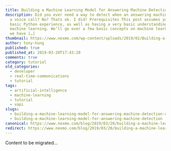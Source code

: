```yaml
---
title: Building a Machine Learning Model for Answering Machine Detection
description: Did you ever need a way to detect when an answering machine was on
  a voice call? No? Thats ok. I did! Prerequisites This post assumes you have
  basic Python experience, as well as having a very basic understanding of
  machine learning. We’ll go over a few basic concepts on machine learning, and
  we have […]
thumbnail: https://www.nexmo.com/wp-content/uploads/2019/02/Building-a-Machine-Learning-Model-for-Answering-Machine-Detection.png
author: tony-hung
published: true
published_at: 2019-03-20T17:43:20
comments: true
category: tutorial
old_categories:
  - developer
  - real-time-communications
  - tutorial
tags:
  - artificial-intelligence
  - machine-learning
  - tutorial
  - vapi
slugs:
  - building-a-machine-learning-model-for-answering-machine-detection-dr
  - building-a-machine-learning-model-for-answering-machine-detection
canonical: https://www.nexmo.com/blog/2019/03/20/building-a-machine-learning-model-for-answering-machine-detection-dr
redirect: https://www.nexmo.com/blog/2019/03/20/building-a-machine-learning-model-for-answering-machine-detection-dr
---
```

Content to be migrated...
